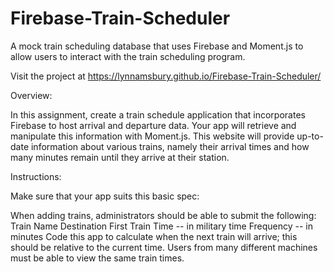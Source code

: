 # Firebase-Train-Scheduler

A mock train scheduling database that uses Firebase and Moment.js to allow users to interact with the train scheduling program.

Visit the project at https://lynnamsbury.github.io/Firebase-Train-Scheduler/

Overview:

In this assignment, create a train schedule application that incorporates Firebase to host arrival and departure data. Your app will retrieve and manipulate this information with Moment.js. This website will provide up-to-date information about various trains, namely their arrival times and how many minutes remain until they arrive at their station.

Instructions:

Make sure that your app suits this basic spec:

When adding trains, administrators should be able to submit the following:
Train Name
Destination 
First Train Time -- in military time
Frequency -- in minutes
Code this app to calculate when the next train will arrive; this should be relative to the current time.
Users from many different machines must be able to view the same train times.